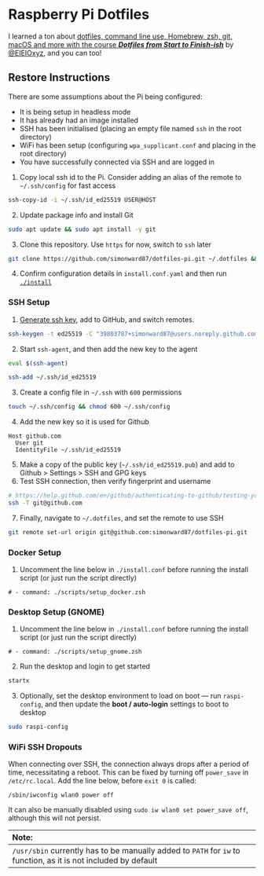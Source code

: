 # Raspberry Pi Dotfiles

I learned a ton about
[dotfiles, command line use, Homebrew, zsh, git, macOS and more with the course **_Dotfiles from Start to Finish-ish_**](http://dotfiles.eieio.xyz/)
by [@EIEIOxyz](https://twitter.com/EIEIOxyz/), and you can too!

## Restore Instructions

There are some assumptions about the Pi being configured:

- It is being setup in headless mode
- It has already had an image installed
- SSH has been initialised (placing an empty file named `ssh` in the root
  directory)
- WiFi has been setup (configuring `wpa_supplicant.conf` and placing in the root
  directory)
- You have successfully connected via SSH and are logged in

1. Copy local ssh id to the Pi. Consider adding an alias of the remote to `~/.ssh/config` for fast access

```sh
ssh-copy-id -i ~/.ssh/id_ed25519 USER@HOST
```

2. Update package info and install Git

```sh
sudo apt update && sudo apt install -y git
```

3. Clone this repository. Use `https` for now, switch to `ssh` later

```sh
git clone https://github.com/simonward87/dotfiles-pi.git ~/.dotfiles && cd ~/.dotfiles
```

4. Confirm configuration details in `install.conf.yaml` and then run [`./install`](install)

### SSH Setup

1. [Generate ssh key](https://help.github.com/en/github/authenticating-to-github/connecting-to-github-with-ssh),
   add to GitHub, and switch remotes.

```sh
ssh-keygen -t ed25519 -C "39803787+simonward87@users.noreply.github.com"
```

2. Start `ssh-agent`, and then add the new key to the agent

```sh
eval $(ssh-agent)

ssh-add ~/.ssh/id_ed25519
```

3. Create a config file in `~/.ssh` with `600` permissions

```sh
touch ~/.ssh/config && chmod 600 ~/.ssh/config
```

4. Add the new key so it is used for Github

```
Host github.com
  User git
  IdentityFile ~/.ssh/id_ed25519
```

5. Make a copy of the public key (`~/.ssh/id_ed25519.pub`) and add to Github >
   Settings > SSH and GPG keys
6. Test SSH connection, then verify fingerprint and username

```sh
# https://help.github.com/en/github/authenticating-to-github/testing-your-ssh-connection
ssh -T git@github.com
```

7. Finally, navigate to `~/.dotfiles`, and set the remote to use SSH

```sh
git remote set-url origin git@github.com:simonward87/dotfiles-pi.git
```

### Docker Setup

1. Uncomment the line below in `./install.conf` before running the install
   script (or just run the script directly)

```
# - command: ./scripts/setup_docker.zsh
```

### Desktop Setup (GNOME)

1. Uncomment the line below in `./install.conf` before running the install
   script (or just run the script directly)

```
# - command: ./scripts/setup_gnome.zsh
```

2. Run the desktop and login to get started

```sh
startx
```

3. Optionally, set the desktop environment to load on boot — run `raspi-config`,
   and then update the **boot / auto-login** settings to boot to desktop

```sh
sudo raspi-config
```

### WiFi SSH Dropouts

When connecting over SSH, the connection always drops after a period of time, necessitating a reboot. This can be fixed by turning off `power_save` in `/etc/rc.local`. Add the line below, before `exit 0` is called:

```
/sbin/iwconfig wlan0 power off
```

It can also be manually disabled using `sudo iw wlan0 set power_save off`, although this will not persist.

| Note: |
| :--- |
| `/usr/sbin` currently has to be manually added to `PATH` for `iw` to function, as it is not included by default |
